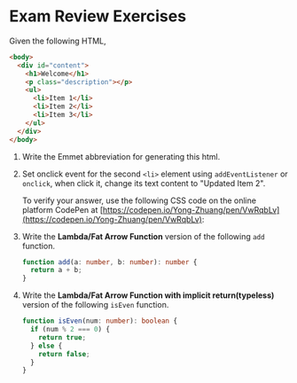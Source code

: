 # Exam Review Exercises

Given the following HTML,

```html
<body>
  <div id="content">
    <h1>Welcome</h1>
    <p class="description"></p>
    <ul>
      <li>Item 1</li>
      <li>Item 2</li>
      <li>Item 3</li>
    </ul>
  </div>
</body>
```

1. Write the Emmet abbreviation for generating this html.

2. Set onclick event for the second `<li>` element using `addEventListener` or `onclick`, when click it, change its text content to "Updated Item 2".

   To verify your answer, use the following CSS code on the online platform CodePen at [https://codepen.io/Yong-Zhuang/pen/VwRqbLv](https://codepen.io/Yong-Zhuang/pen/VwRqbLv):

3. Write the **Lambda/Fat Arrow Function** version of the following `add` function.

   ```typescript
   function add(a: number, b: number): number {
     return a + b;
   }
   ```

4. Write the **Lambda/Fat Arrow Function with implicit return(typeless)** version of the following `isEven` function.

   ```typescript
   function isEven(num: number): boolean {
     if (num % 2 === 0) {
       return true;
     } else {
       return false;
     }
   }
   ```
